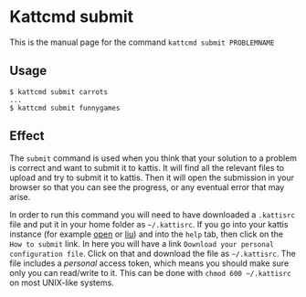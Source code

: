 # Kattcmd submit

This is the manual page for the command `kattcmd submit PROBLEMNAME`

## Usage

```
$ kattcmd submit carrots
...
$ kattcmd submit funnygames
```

## Effect

The `submit` command is used when you think that your solution to a
problem is correct and want to submit it to kattis. It will find all
the relevant files to upload and try to submit it to kattis. Then it
will open the submission in your browser so that you can see the
progress, or any eventual error that may arise.

In order to run this command you will need to have downloaded a
`.kattisrc` file and put it in your home folder as `~/.kattisrc`. If
you go into your kattis instance (for example [open](https://open.kattis.com) or [liu](https://liu.kattis.com))
and into the `help` tab, then click on the `How to submit` link. In
here you will have a link `Download your personal configuration
file`. Click on that and download the file as `~/.kattisrc`. The file
includes a *personal* access token, which means you should make sure
only you can read/write to it. This can be done with `chmod 600
~/.kattisrc` on most UNIX-like systems.
